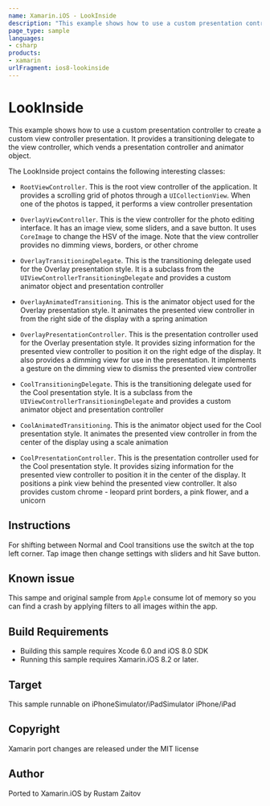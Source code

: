 ```yaml
---
name: Xamarin.iOS - LookInside
description: "This example shows how to use a custom presentation controller to create a custom view controller presentation #ios8"
page_type: sample
languages:
- csharp
products:
- xamarin
urlFragment: ios8-lookinside
---
```

# LookInside

This example shows how to use a custom presentation controller to
create a custom view controller presentation. It provides a
transitioning delegate to the view controller, which vends a
presentation controller and animator object.

The LookInside project contains the following interesting classes:

* `RootViewController`. This is the root view controller of the
  application. It provides a scrolling grid of photos through a
  `UICollectionView`. When one of the photos is tapped, it performs a
  view controller presentation

* `OverlayViewController`. This is the view controller for the photo
  editing interface. It has an image view, some sliders, and a save
  button. It uses `CoreImage` to change the HSV of the image. Note
  that the view controller provides no dimming views, borders, or
  other chrome

* `OverlayTransitioningDelegate`. This is the transitioning delegate
  used for the Overlay presentation style. It is a subclass from the
  `UIViewControllerTransitioningDelegate` and provides a custom
  animator object and presentation controller

* `OverlayAnimatedTransitioning`. This is the animator object used for
  the Overlay presentation style. It animates the presented view
  controller in from the right side of the display with a spring
  animation

* `OverlayPresentationController`. This is the presentation controller
  used for the Overlay presentation style. It provides sizing
  information for the presented view controller to position it on the
  right edge of the display. It also provides a dimming view for use
  in the presentation. It implements a gesture on the dimming view to
  dismiss the presented view controller

* `CoolTransitioningDelegate`. This is the transitioning delegate used
  for the Cool presentation style. It is a subclass from the
  `UIViewControllerTransitioningDelegate` and provides a custom
  animator object and presentation controller

* `CoolAnimatedTransitioning`. This is the animator object used for
  the Cool presentation style. It animates the presented view
  controller in from the center of the display using a scale animation

* `CoolPresentationController`. This is the presentation controller
  used for the Cool presentation style. It provides sizing information
  for the presented view controller to position it in the center of
  the display. It positions a pink view behind the presented view
  controller. It also provides custom chrome - leopard print borders,
  a pink flower, and a unicorn


## Instructions

For shifting between Normal and Cool transitions use the switch at the
top left corner. Tap image then change settings with sliders and hit
Save button.

## Known issue

This sampe and original sample from `Apple` consume lot of memory so
you can find a crash by applying filters to all images within the app.

## Build Requirements

* Building this sample requires Xcode 6.0 and iOS 8.0 SDK
* Running this sample requires Xamarin.iOS 8.2 or later.

## Target
This sample runnable on iPhoneSimulator/iPadSimulator iPhone/iPad

## Copyright

Xamarin port changes are released under the MIT license

## Author 

Ported to Xamarin.iOS by Rustam Zaitov
